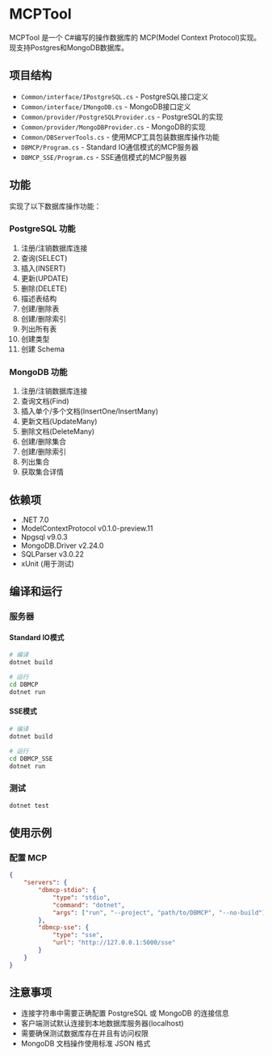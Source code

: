 # MCPTool

MCPTool 是一个 C#编写的操作数据库的 MCP(Model Context Protocol)实现。
现支持Postgres和MongoDB数据库。

## 项目结构

-   `Common/interface/IPostgreSQL.cs` - PostgreSQL接口定义
-   `Common/interface/IMongoDB.cs` - MongoDB接口定义
-   `Common/provider/PostgreSQLProvider.cs` - PostgreSQL的实现
-   `Common/provider/MongoDBProvider.cs` - MongoDB的实现
-   `Common/DBServerTools.cs` - 使用MCP工具包装数据库操作功能
-   `DBMCP/Program.cs` - Standard IO通信模式的MCP服务器
-   `DBMCP_SSE/Program.cs` - SSE通信模式的MCP服务器

## 功能

实现了以下数据库操作功能：

### PostgreSQL 功能

1. 注册/注销数据库连接
2. 查询(SELECT)
3. 插入(INSERT)
4. 更新(UPDATE)
5. 删除(DELETE)
6. 描述表结构
7. 创建/删除表
8. 创建/删除索引
9. 列出所有表
10. 创建类型
11. 创建 Schema

### MongoDB 功能

1. 注册/注销数据库连接
2. 查询文档(Find)
3. 插入单个/多个文档(InsertOne/InsertMany)
4. 更新文档(UpdateMany)
5. 删除文档(DeleteMany)
6. 创建/删除集合
7. 创建/删除索引
8. 列出集合
9. 获取集合详情

## 依赖项

-   .NET 7.0
-   ModelContextProtocol v0.1.0-preview.11
-   Npgsql v9.0.3
-   MongoDB.Driver v2.24.0
-   SQLParser v3.0.22
-   xUnit (用于测试)

## 编译和运行

### 服务器

#### Standard IO模式

```bash
# 编译
dotnet build

# 运行
cd DBMCP
dotnet run
```

#### SSE模式

```bash
# 编译
dotnet build

# 运行
cd DBMCP_SSE
dotnet run
```

### 测试

```bash
dotnet test
```

## 使用示例

### 配置 MCP

```json
{
    "servers": {
        "dbmcp-stdio": {
            "type": "stdio",
            "command": "dotnet",
            "args": ["run", "--project", "path/to/DBMCP", "--no-build"]
        },
        "dbmcp-sse": {
            "type": "sse",
            "url": "http://127.0.0.1:5000/sse"
        }
    }
}
```

## 注意事项

-   连接字符串中需要正确配置 PostgreSQL 或 MongoDB 的连接信息
-   客户端测试默认连接到本地数据库服务器(localhost)
-   需要确保测试数据库存在并且有访问权限
-   MongoDB 文档操作使用标准 JSON 格式
